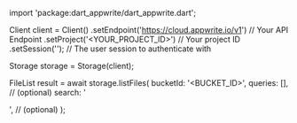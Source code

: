 import 'package:dart_appwrite/dart_appwrite.dart';

Client client = Client()
    .setEndpoint('https://cloud.appwrite.io/v1') // Your API Endpoint
    .setProject('&lt;YOUR_PROJECT_ID&gt;') // Your project ID
    .setSession(''); // The user session to authenticate with

Storage storage = Storage(client);

FileList result = await storage.listFiles(
    bucketId: '<BUCKET_ID>',
    queries: [], // (optional)
    search: '<SEARCH>', // (optional)
);

